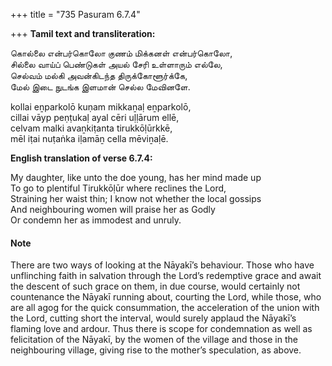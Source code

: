 +++
title = "735 Pasuram 6.7.4"

+++
**Tamil text and transliteration:**

கொல்லை என்பர்கொலோ குணம் மிக்கனள் என்பர்கொலோ,  
சில்லை வாய்ப் பெண்டுகள் அயல் சேரி உள்ளாரும் எல்லே,  
செல்வம் மல்கி அவன்கிடந்த திருக்கோளூர்க்கே,  
மேல் இடை நுடங்க இளமான் செல்ல மேவினளே.

kollai eṉparkolō kuṇam mikkaṉaḷ eṉparkolō,  
cillai vāyp peṇṭukaḷ ayal cēri uḷḷārum ellē,  
celvam malki avaṉkiṭanta tirukkōḷūrkkē,  
mēl iṭai nuṭaṅka iḷamāṉ cella mēviṉaḷē.

**English translation of verse 6.7.4:**

My daughter, like unto the doe young, has her mind made up  
To go to plentiful Tirukkōḷūr where reclines the Lord,  
Straining her waist thin; I know not whether the local gossips  
And neighbouring women will praise her as Godly  
Or condemn her as immodest and unruly.

#### Note

There are two ways of looking at the Nāyakī’s behaviour. Those who have unflinching faith in salvation through the Lord’s redemptive grace and await the descent of such grace on them, in due course, would certainly not countenance the Nāyakī running about, courting the Lord, while those, who are all agog for the quick consummation, the acceleration of the union with the Lord, cutting short the interval, would surely applaud the Nāyakī’s flaming love and ardour. Thus there is scope for condemnation as well as felicitation of the Nāyakī, by the women of the village and those in the neighbouring village, giving rise to the mother’s speculation, as above.


